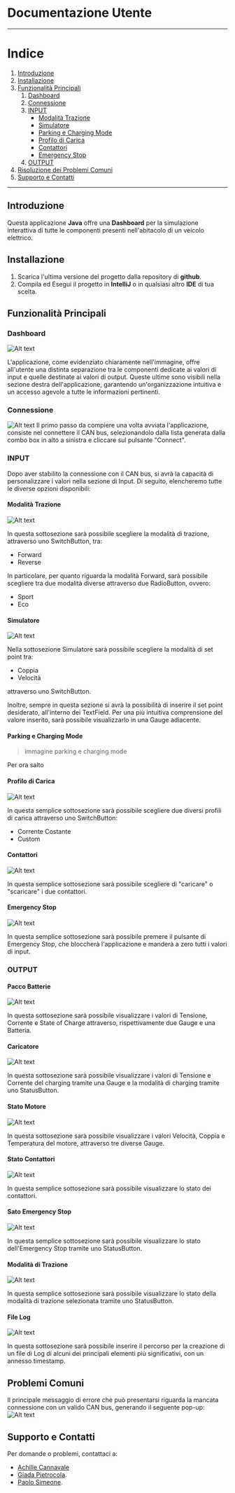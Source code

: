 # Documentazione Utente
---
# Indice
1. [Introduzione](#introduzione)
2. [Installazione](#installazione)
3. [Funzionalità Principali](#funzionalità-principali)
   1. [Dashboard](#dashboard)
   2. [Connessione](#connessione)
   3. [INPUT](#input)
      - [Modalità Trazione](#modalità-trazione)
      - [Simulatore](#simulatore)
      - [Parking e Charging Mode](#parking-e-charging-mode)
      - [Profilo di Carica](#profilo-di-carica)
      - [Contattori](#contattori)
      - [Emergency Stop](#emergency-stop)
   4. [OUTPUT](#output)
4. [Risoluzione dei Problemi Comuni](#risoluzione-dei-problemi-comuni)
5. [Supporto e Contatti](#supporto-e-contatti)

---
## Introduzione

Questa applicazione **Java** offre una **Dashboard** per la simulazione interattiva di tutte le componenti presenti nell'abitacolo di un veicolo elettrico.


## Installazione

1. Scarica l'ultima versione del progetto dalla repository di **github**.
2. Compila ed Esegui il progetto in **IntelliJ** o in qualsiasi altro **IDE** di tua scelta.

## Funzionalità Principali
### Dashboard
![Alt text](./readme/image-14.png)

L'applicazione, come evidenziato chiaramente nell'immagine, offre all'utente una distinta separazione tra le componenti dedicate ai valori di input e quelle destinate ai valori di output. Queste ultime sono visibili nella sezione destra dell'applicazione, garantendo un'organizzazione intuitiva e un accesso agevole a tutte le informazioni pertinenti.

### Connessione
![Alt text](./readme/image.png)
Il primo passo da compiere una volta avviata l'applicazione, consiste nel connettere il CAN bus, selezionandolo dalla lista generata dalla combo box in alto a sinistra e cliccare sul pulsante "Connect".


### INPUT
Dopo aver stabilito la connessione con il CAN bus, si avrà la capacità di personalizzare i valori nella sezione di Input. Di seguito, elencheremo tutte le diverse opzioni disponibili:

#### Modalità Trazione
![Alt text](./readme/image-1.png)

In questa sottosezione sarà possibile scegliere la modalità di trazione, attraverso uno SwitchButton, tra:

- Forward
- Reverse

In particolare, per quanto riguarda la modalità Forward, sarà possibile scegliere tra due modalità diverse attraverso due RadioButton, ovvero:

- Sport
- Eco

#### Simulatore
![Alt text](./readme/image-15.png)

Nella sottosezione Simulatore sarà possibile scegliere la modalità di set point tra:

- Coppia
- Velocità

attraverso uno SwitchButton.

Inoltre, sempre in questa sezione si avrà la possibilità di inserire il set point desiderato, all'interno dei TextField.
Per una più intuitiva comprensione del valore inserito, sarà possibile visualizzarlo in una Gauge adiacente.


#### Parking e Charging Mode
> immagine parking e charging mode

Per ora salto

#### Profilo di Carica
![Alt text](./readme/image-2.png)

In questa semplice sottosezione sarà possibile scegliere due diversi profili di carica attraverso uno SwitchButton:

- Corrente Costante
- Custom

#### Contattori
![Alt text](./readme/image-3.png)

In questa semplice sottosezione sarà possibile scegliere di "caricare" o "scaricare" i due contattori.

#### Emergency Stop
![Alt text](./readme/image-4.png)

In questa semplice sottosezione sarà possibile premere il pulsante di Emergency Stop, che bloccherà l'applicazione e manderà a zero tutti i valori di input.



### OUTPUT

#### Pacco Batterie
![Alt text](./readme/image-5.png)

In questa sottosezione sarà possibile visualizzare i valori di Tensione, Corrente e State of Charge attraverso, rispettivamente due Gauge e una Batteria.

#### Caricatore
![Alt text](./readme/image-6.png)

In questa sottosezione sarà possibile visualizzare i valori di Tensione e Corrente del charging tramite una Gauge e la modalità di charging tramite uno StatusButton.

#### Stato Motore
![Alt text](./readme/image-7.png)

In questa sottosezione sarà possibile visualizzare i valori Velocità, Coppia e Temperatura del motore, attraverso tre diverse Gauge.

#### Stato Contattori
![Alt text](./readme/image-8.png)

In questa semplice sottosezione sarà possibile visualizzare lo stato dei contattori.

#### Sato Emergency Stop
![Alt text](./readme/image-9.png)

In questa semplice sottosezione sarà possibile visualizzare lo stato dell'Emergency Stop tramite uno StatusButton.

#### Modalità di Trazione
![Alt text](./readme/image-10.png)

In questa semplice sottosezione sarà possibile visualizzare lo stato della modalità di trazione selezionata tramite uno StatusButton.


#### File Log
![Alt text](./readme/image-12.png)

In questa sottosezione sarà possibile inserire il percorso per la creazione di un file di Log di alcuni dei principali elementi più significativi, con un annesso timestamp.
## Problemi Comuni
Il principale messaggio di errore che può presentarsi riguarda la mancata connessione con un valido CAN bus, generando il seguente pop-up:
![Alt text](./readme/image-13.png)

## Supporto e Contatti

Per domande o problemi, contattaci a:
- [Achille Cannavale](mailto:achille.cannavale@studentmail.unicas.it)
- [Giada Pietrocola](mailto:giada.pietrocola@studentmail.unicas.it).
- [Paolo Simeone](mailto:paolo.simeone@studentmail.unicas.it).



